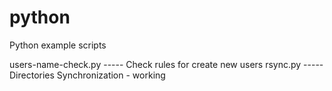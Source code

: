 # python

Python example scripts


users-name-check.py	-----	Check rules for create new users
rsync.py		-----	Directories Synchronization - working

